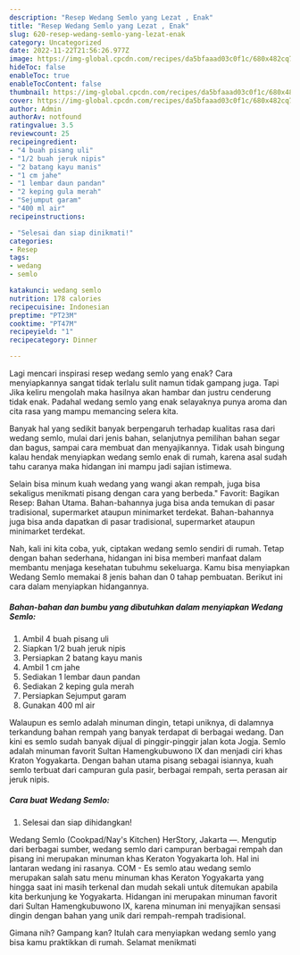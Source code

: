 ```yaml
---
description: "Resep Wedang Semlo yang Lezat , Enak"
title: "Resep Wedang Semlo yang Lezat , Enak"
slug: 620-resep-wedang-semlo-yang-lezat-enak
category: Uncategorized
date: 2022-11-22T21:56:26.977Z
image: https://img-global.cpcdn.com/recipes/da5bfaaad03c0f1c/680x482cq70/wedang-semlo-foto-resep-utama.jpg
hideToc: false
enableToc: true
enableTocContent: false
thumbnail: https://img-global.cpcdn.com/recipes/da5bfaaad03c0f1c/680x482cq70/wedang-semlo-foto-resep-utama.jpg
cover: https://img-global.cpcdn.com/recipes/da5bfaaad03c0f1c/680x482cq70/wedang-semlo-foto-resep-utama.jpg
author: Admin
authorAv: notfound
ratingvalue: 3.5
reviewcount: 25
recipeingredient:
- "4 buah pisang uli"
- "1/2 buah jeruk nipis"
- "2 batang kayu manis"
- "1 cm jahe"
- "1 lembar daun pandan"
- "2 keping gula merah"
- "Sejumput garam"
- "400 ml air"
recipeinstructions:

- "Selesai dan siap dinikmati!"
categories:
- Resep
tags:
- wedang
- semlo

katakunci: wedang semlo 
nutrition: 178 calories
recipecuisine: Indonesian
preptime: "PT23M"
cooktime: "PT47M"
recipeyield: "1"
recipecategory: Dinner

---
```



Lagi mencari inspirasi resep wedang semlo yang enak? Cara menyiapkannya sangat tidak terlalu sulit namun tidak gampang juga. Tapi Jika keliru mengolah maka hasilnya akan hambar dan justru cenderung tidak enak. Padahal wedang semlo yang enak selayaknya punya aroma dan cita rasa yang mampu memancing selera kita.


Banyak hal yang sedikit banyak berpengaruh terhadap kualitas rasa dari wedang semlo, mulai dari jenis bahan, selanjutnya pemilihan bahan segar dan bagus, sampai cara membuat dan menyajikannya. Tidak usah bingung kalau hendak menyiapkan wedang semlo enak di rumah, karena asal sudah tahu caranya maka hidangan ini mampu jadi sajian istimewa.

Selain bisa minum kuah wedang yang wangi akan rempah, juga bisa sekaligus menikmati pisang dengan cara yang berbeda.&#34; Favorit: Bagikan Resep: Bahan Utama. Bahan-bahannya juga bisa anda temukan di pasar tradisional, supermarket ataupun minimarket terdekat. Bahan-bahannya juga bisa anda dapatkan di pasar tradisional, supermarket ataupun minimarket terdekat.


Nah, kali ini kita coba, yuk, ciptakan wedang semlo sendiri di rumah. Tetap dengan bahan sederhana, hidangan ini bisa memberi manfaat dalam membantu menjaga kesehatan tubuhmu sekeluarga. Kamu bisa menyiapkan Wedang Semlo memakai 8 jenis bahan dan 0 tahap pembuatan. Berikut ini cara dalam menyiapkan hidangannya.

<!--inarticleads1-->

##### Bahan-bahan dan bumbu yang dibutuhkan dalam menyiapkan Wedang Semlo:

1. Ambil 4 buah pisang uli
1. Siapkan 1/2 buah jeruk nipis
1. Persiapkan 2 batang kayu manis
1. Ambil 1 cm jahe
1. Sediakan 1 lembar daun pandan
1. Sediakan 2 keping gula merah
1. Persiapkan Sejumput garam
1. Gunakan 400 ml air


Walaupun es semlo adalah minuman dingin, tetapi uniknya, di dalamnya terkandung bahan rempah yang banyak terdapat di berbagai wedang. Dan kini es semlo sudah banyak dijual di pinggir-pinggir jalan kota Jogja. Semlo adalah minuman favorit Sultan Hamengkubuwono IX dan menjadi ciri khas Kraton Yogyakarta. Dengan bahan utama pisang sebagai isiannya, kuah semlo terbuat dari campuran gula pasir, berbagai rempah, serta perasan air jeruk nipis. 

<!--inarticleads2-->

##### Cara buat Wedang Semlo:


1. Selesai dan siap dihidangkan!

Wedang Semlo (Cookpad/Nay&#39;s Kitchen) HerStory, Jakarta —. Mengutip dari berbagai sumber, wedang semlo dari campuran berbagai rempah dan pisang ini merupakan minuman khas Keraton Yogyakarta loh. Hal ini lantaran wedang ini rasanya. COM - Es semlo atau wedang semlo merupakan salah satu menu minuman khas Keraton Yogyakarta yang hingga saat ini masih terkenal dan mudah sekali untuk ditemukan apabila kita berkunjung ke Yogyakarta. Hidangan ini merupakan minuman favorit dari Sultan Hamengkubuwono IX, karena minuman ini menyajikan sensasi dingin dengan bahan yang unik dari rempah-rempah tradisional. 

Gimana nih? Gampang kan? Itulah cara menyiapkan wedang semlo yang bisa kamu praktikkan di rumah. Selamat menikmati
